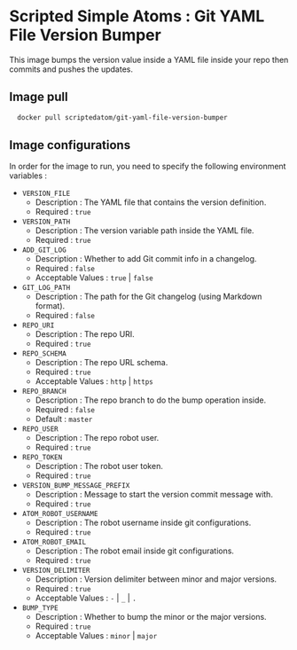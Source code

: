 # Scripted Simple Atoms : Git YAML File Version Bumper

This image bumps the version value inside a YAML file inside your repo then commits and pushes the updates.

## Image pull

```bash
  docker pull scriptedatom/git-yaml-file-version-bumper
```

## Image configurations

In order for the image to run, you need to specify the following environment variables :

* `VERSION_FILE`
    * Description : The YAML file that contains the version definition.
    * Required : `true`
* `VERSION_PATH`
    * Description : The version variable path inside the YAML file.
    * Required : `true`
* `ADD_GIT_LOG`
    * Description : Whether to add Git commit info in a changelog.
    * Required : `false`
    * Acceptable Values : `true` | `false`
* `GIT_LOG_PATH`
    * Description : The path for the Git changelog (using Markdown format).
    * Required : `false`
* `REPO_URI`
    * Description : The repo URI.
    * Required : `true`
* `REPO_SCHEMA`
    * Description : The repo URL schema.
    * Required : `true`
    * Acceptable Values : `http` | `https`
* `REPO_BRANCH`
    * Description : The repo branch to do the bump operation inside.
    * Required : `false`
    * Default : `master`
* `REPO_USER`
    * Description : The repo robot user.
    * Required : `true`
* `REPO_TOKEN`
    * Description : The robot user token.
    * Required : `true`
* `VERSION_BUMP_MESSAGE_PREFIX`
    * Description : Message to start the version commit message with.
    * Required : `true`
* `ATOM_ROBOT_USERNAME`
    * Description : The robot username inside git configurations.
    * Required : `true`
* `ATOM_ROBOT_EMAIL`
    * Description : The robot email inside git configurations.
    * Required : `true`
* `VERSION_DELIMITER`
    * Description : Version delimiter between minor and major versions.
    * Required : `true`
    * Acceptable Values : `-` | `_` | `.`
* `BUMP_TYPE`
    * Description : Whether to bump the minor or the major versions.
    * Required : `true`
    * Acceptable Values : `minor` | `major`